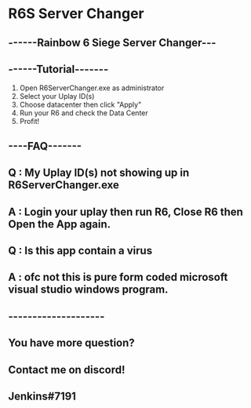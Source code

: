 # R6S Server Changer

## ------Rainbow 6 Siege Server Changer---
## ------Tutorial-------
1. Open R6ServerChanger.exe as administrator
2. Select your Uplay ID(s)
3. Choose datacenter then click "Apply"
4. Run your R6 and check the Data Center
5. Profit!

## ----FAQ-------
## Q : My Uplay ID(s) not showing up in R6ServerChanger.exe
## A : Login your uplay then run R6, Close R6 then Open the App again.
## Q : Is this app contain a virus
## A : ofc not this is pure form coded microsoft visual studio windows program.

## --------------------
## You have more question?
## Contact me on discord!

## Jenkins#7191
